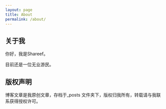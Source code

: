 ```yaml
---
layout: page
title: About
permalink: /about/
---
```


## 关于我
你好，我是Shareef。

目前还是一位无业游民。



## 版权声明

博客文章是我原创文章，存档于_posts 文件夹下，版权归我所有，转载请与我联系获得授权许可。
